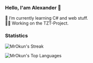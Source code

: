 ### Hello, I'am Alexander 👋

🌱 I’m currently learning C# and web stuff.  
🧑‍🏭 Working on the TZT-Project.

### Statistics
![MrOkun's Streak](https://github-readme-streak-stats.herokuapp.com/?user=MrOkun&theme=react&hide_border=false)


![MrOkun's Top Languages](https://github-readme-stats.vercel.app/api/top-langs/?username=MrOkun&theme=react&show_icons=true&hide_border=false&layout=compact)
